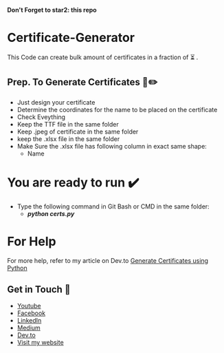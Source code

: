 **Don't Forget to star2: this repo**
# Certificate-Generator
This Code can create bulk amount of certificates in a fraction of :hourglass_flowing_sand: .
## Prep. To Generate Certificates :blue_book::pencil2:
- Just design your certificate
- Determine the coordinates for the name to be placed on the certificate
- Check Eveything
- Keep the TTF file in the same folder
- Keep .jpeg of certificate in the same folder
- keep the .xlsx file in the same folder
- Make Sure the .xlsx file has following column in exact same shape:
  - Name
# You are ready to run :heavy_check_mark:
+ Type the following command in Git Bash or CMD in the same folder:
  + **_python certs.py_**
  
# For Help
For more help, refer to my article on Dev.to
[Generate Certificates using Python](https://dev.to/mursalfk/generate-certificates-using-python-e74)

## Get in Touch :link:
* [Youtube](https://www.youtube.com/channel/UCpe8Kkw3fXTF0J19ZIazf_Q?view_as=subscriber)
* [Facebook](www.faceb)
* [LinkedIn](https://www.linkedin.com/in/mursalfurqan/)
* [Medium](https://medium.com/@mursalfurqan)
* [Dev.to](https://dev.to/mursalfk)
* [Visit my website](mursalfurqan.com)
